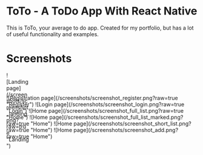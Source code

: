 # ToTo - A ToDo App With React Native
This is ToTo, your average to do app. Created for my portfolio, but has a lot of useful functionality and examples.

# Screenshots
<div style="width:60px ; height:60px">
![Landing page](/screenshots/screenshot_landing.png?raw=true "Landing")
</div>
![Registration page](/screenshots/screenshot_register.png?raw=true "Register")
![Login page](/screenshots/screenshot_login.png?raw=true "Login")
![Home page](/screenshots/screenshot_full_list.png?raw=true "Home")
![Home page](/screenshots/screenshot_full_list_marked.png?raw=true "Home")
![Home page](/screenshots/screenshot_short_list.png?raw=true "Home")
![Home page](/screenshots/screenshot_add.png?raw=true "Home")
